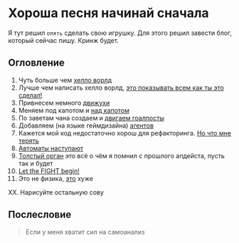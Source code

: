 # Хороша песня начинай сначала
Я тут решил `опять` сделать свою игрушку. 
Для этого решил завести блог, который сейчас пишу. 
Кринж будет. 

## Огловление
1. Чуть больше чем [хелло ворлд](./Part1.md) 
2. Лучше чем написать хелло ворлд, [это показывать всем как ты это сделал!](./Part2.md)
3. Привнесем немного [движухи](./Part3.md)
4. Меняем под капотом и [над капотом](./Part4.md)
5. По заветам чана создаем и [двигаем гоалпосты](./Part5.md)
6. Добавляем (на языке геймдизайна) [агентов](./Part6.md)
7. Кажется мой код недостаточно хорош для рефакторинга. [Но что мне терять](./Part7.md)
8. [Aвтоматы наступают](./Part8.md)
9. [Толстый орган](./Part9.md) это всё о чём я помнил с прошлого апдейста, пусть так и будет
10. [Let the FIGHT begin!](./Part10.md)
11. Это не физика, [это](./Part11.md) хуже

ХХ. Нарисуйте остальную сову

## Послесловие

> Если у меня хватит сил на самоанализ
